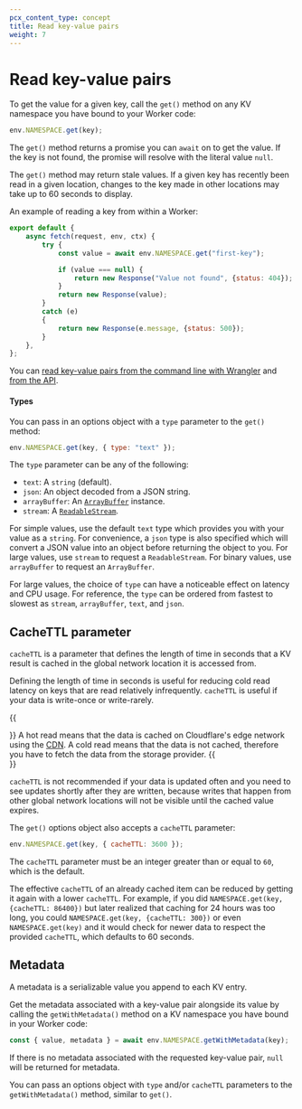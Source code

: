 ```yaml
---
pcx_content_type: concept
title: Read key-value pairs
weight: 7
---
```


# Read key-value pairs

To get the value for a given key, call the `get()` method on any KV namespace you have bound to your Worker code:

```js
env.NAMESPACE.get(key);
```

The `get()` method returns a promise you can `await` on to get the value. If the key is not found, the promise will resolve with the literal value `null`.

The `get()` method may return stale values. If a given key has recently been read in a given location, changes to the key made in other locations may take up to 60 seconds to display.

An example of reading a key from within a Worker:

```js
export default {
    async fetch(request, env, ctx) {
        try {
            const value = await env.NAMESPACE.get("first-key");

            if (value === null) {
                return new Response("Value not found", {status: 404});
            }
            return new Response(value);
        }
        catch (e)
        {
            return new Response(e.message, {status: 500});
        }
    },
};
```

You can [read key-value pairs from the command line with Wrangler](/kv/platform/kv-commands/#get) and [from the API](/api/operations/workers-kv-namespace-read-key-value-pair).

#### Types

You can pass in an options object with a `type` parameter to the `get()` method:

```js
env.NAMESPACE.get(key, { type: "text" });
```

The `type` parameter can be any of the following:

- `text`: A `string` (default).
- `json`: An object decoded from a JSON string.
- `arrayBuffer`: An [`ArrayBuffer`](https://developer.mozilla.org/en-US/docs/Web/JavaScript/Reference/Global_Objects/ArrayBuffer) instance.
- `stream`: A [`ReadableStream`](https://developer.mozilla.org/en-US/docs/Web/API/ReadableStream).

For simple values, use the default `text` type which provides you with your value as a `string`. For convenience, a `json` type is also specified which will convert a JSON value into an object before returning the object to you. For large values, use `stream` to request a `ReadableStream`. For binary values, use `arrayBuffer` to request an `ArrayBuffer`.

For large values, the choice of `type` can have a noticeable effect on latency and CPU usage. For reference, the `type` can be ordered from fastest to slowest as `stream`, `arrayBuffer`, `text`, and `json`.

## CacheTTL parameter

`cacheTTL` is a parameter that defines the length of time in seconds that a KV result is cached in the global network location it is accessed from. 

Defining the length of time in seconds is useful for reducing cold read latency on keys that are read relatively infrequently. `cacheTTL` is useful if your data is write-once or write-rarely. 

{{<Aside type="note" header="Hot and cold read">}} 
A hot read means that the data is cached on Cloudflare's edge network using the [CDN](https://developers.cloudflare.com/cache/). A cold read means that the data is not cached, therefore you have to fetch the data from the storage provider.
{{</Aside>}}

`cacheTTL` is not recommended if your data is updated often and you need to see updates shortly after they are written, because writes that happen from other global network locations will not be visible until the cached value expires.

The `get()` options object also accepts a `cacheTTL` parameter:

```js
env.NAMESPACE.get(key, { cacheTTL: 3600 });
```

The `cacheTTL` parameter must be an integer greater than or equal to `60`, which is the default. 

The effective `cacheTTL` of an already cached item can be reduced by getting it again with a lower `cacheTTL`. For example, if you did `NAMESPACE.get(key, {cacheTTL: 86400})` but later realized that caching for 24 hours was too long, you could `NAMESPACE.get(key, {cacheTTL: 300})` or even `NAMESPACE.get(key)` and it would check for newer data to respect the provided `cacheTTL`, which defaults to 60 seconds.

## Metadata

A metadata is a serializable value you append to each KV entry. 

Get the metadata associated with a key-value pair alongside its value by calling the `getWithMetadata()` method on a KV namespace you have bound in your Worker code:

```js
const { value, metadata } = await env.NAMESPACE.getWithMetadata(key);
```

If there is no metadata associated with the requested key-value pair, `null` will be returned for metadata.

You can pass an options object with `type` and/or `cacheTTL` parameters to the `getWithMetadata()` method, similar to `get()`.
